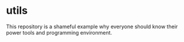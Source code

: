 # utils

This repository is a shameful example why everyone should know their power tools and programming environment.
